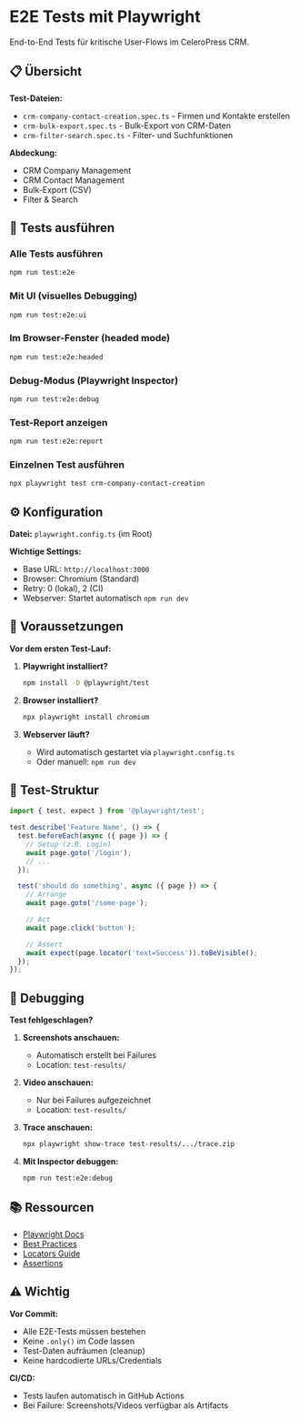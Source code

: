 # E2E Tests mit Playwright

End-to-End Tests für kritische User-Flows im CeleroPress CRM.

## 📋 Übersicht

**Test-Dateien:**
- `crm-company-contact-creation.spec.ts` - Firmen und Kontakte erstellen
- `crm-bulk-export.spec.ts` - Bulk-Export von CRM-Daten
- `crm-filter-search.spec.ts` - Filter- und Suchfunktionen

**Abdeckung:**
- CRM Company Management
- CRM Contact Management
- Bulk-Export (CSV)
- Filter & Search

## 🚀 Tests ausführen

### Alle Tests ausführen
```bash
npm run test:e2e
```

### Mit UI (visuelles Debugging)
```bash
npm run test:e2e:ui
```

### Im Browser-Fenster (headed mode)
```bash
npm run test:e2e:headed
```

### Debug-Modus (Playwright Inspector)
```bash
npm run test:e2e:debug
```

### Test-Report anzeigen
```bash
npm run test:e2e:report
```

### Einzelnen Test ausführen
```bash
npx playwright test crm-company-contact-creation
```

## ⚙️ Konfiguration

**Datei:** `playwright.config.ts` (im Root)

**Wichtige Settings:**
- Base URL: `http://localhost:3000`
- Browser: Chromium (Standard)
- Retry: 0 (lokal), 2 (CI)
- Webserver: Startet automatisch `npm run dev`

## 🔧 Voraussetzungen

**Vor dem ersten Test-Lauf:**

1. **Playwright installiert?**
   ```bash
   npm install -D @playwright/test
   ```

2. **Browser installiert?**
   ```bash
   npx playwright install chromium
   ```

3. **Webserver läuft?**
   - Wird automatisch gestartet via `playwright.config.ts`
   - Oder manuell: `npm run dev`

## 📝 Test-Struktur

```typescript
import { test, expect } from '@playwright/test';

test.describe('Feature Name', () => {
  test.beforeEach(async ({ page }) => {
    // Setup (z.B. Login)
    await page.goto('/login');
    // ...
  });

  test('should do something', async ({ page }) => {
    // Arrange
    await page.goto('/some-page');

    // Act
    await page.click('button');

    // Assert
    await expect(page.locator('text=Success')).toBeVisible();
  });
});
```

## 🐛 Debugging

**Test fehlgeschlagen?**

1. **Screenshots anschauen:**
   - Automatisch erstellt bei Failures
   - Location: `test-results/`

2. **Video anschauen:**
   - Nur bei Failures aufgezeichnet
   - Location: `test-results/`

3. **Trace anschauen:**
   ```bash
   npx playwright show-trace test-results/.../trace.zip
   ```

4. **Mit Inspector debuggen:**
   ```bash
   npm run test:e2e:debug
   ```

## 📚 Ressourcen

- [Playwright Docs](https://playwright.dev)
- [Best Practices](https://playwright.dev/docs/best-practices)
- [Locators Guide](https://playwright.dev/docs/locators)
- [Assertions](https://playwright.dev/docs/test-assertions)

## ⚠️ Wichtig

**Vor Commit:**
- Alle E2E-Tests müssen bestehen
- Keine `.only()` im Code lassen
- Test-Daten aufräumen (cleanup)
- Keine hardcodierte URLs/Credentials

**CI/CD:**
- Tests laufen automatisch in GitHub Actions
- Bei Failure: Screenshots/Videos verfügbar als Artifacts
